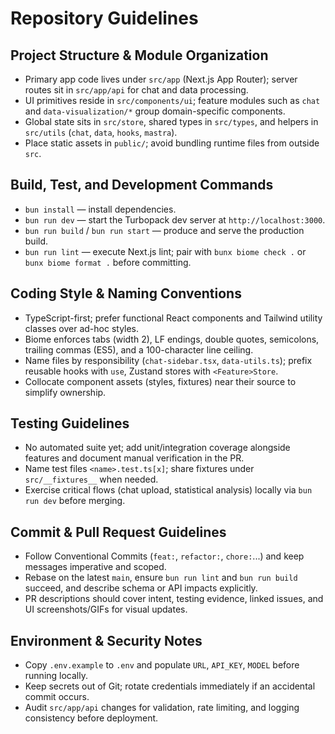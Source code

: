 # Repository Guidelines

## Project Structure & Module Organization
- Primary app code lives under `src/app` (Next.js App Router); server routes sit in `src/app/api` for chat and data processing.
- UI primitives reside in `src/components/ui`; feature modules such as `chat` and `data-visualization/*` group domain-specific components.
- Global state sits in `src/store`, shared types in `src/types`, and helpers in `src/utils` (`chat`, `data`, `hooks`, `mastra`).
- Place static assets in `public/`; avoid bundling runtime files from outside `src`.

## Build, Test, and Development Commands
- `bun install` — install dependencies.
- `bun run dev` — start the Turbopack dev server at `http://localhost:3000`.
- `bun run build` / `bun run start` — produce and serve the production build.
- `bun run lint` — execute Next.js lint; pair with `bunx biome check .` or `bunx biome format .` before committing.

## Coding Style & Naming Conventions
- TypeScript-first; prefer functional React components and Tailwind utility classes over ad-hoc styles.
- Biome enforces tabs (width 2), LF endings, double quotes, semicolons, trailing commas (ES5), and a 100-character line ceiling.
- Name files by responsibility (`chat-sidebar.tsx`, `data-utils.ts`); prefix reusable hooks with `use`, Zustand stores with `<Feature>Store`.
- Collocate component assets (styles, fixtures) near their source to simplify ownership.

## Testing Guidelines
- No automated suite yet; add unit/integration coverage alongside features and document manual verification in the PR.
- Name test files `<name>.test.ts[x]`; share fixtures under `src/__fixtures__` when needed.
- Exercise critical flows (chat upload, statistical analysis) locally via `bun run dev` before merging.

## Commit & Pull Request Guidelines
- Follow Conventional Commits (`feat:`, `refactor:`, `chore:`...) and keep messages imperative and scoped.
- Rebase on the latest `main`, ensure `bun run lint` and `bun run build` succeed, and describe schema or API impacts explicitly.
- PR descriptions should cover intent, testing evidence, linked issues, and UI screenshots/GIFs for visual updates.

## Environment & Security Notes
- Copy `.env.example` to `.env` and populate `URL`, `API_KEY`, `MODEL` before running locally.
- Keep secrets out of Git; rotate credentials immediately if an accidental commit occurs.
- Audit `src/app/api` changes for validation, rate limiting, and logging consistency before deployment.
